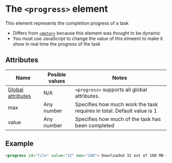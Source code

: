 # The `<progress>` element
This element represents the completion progress of a task

- Differs from [`<meter>`](meter.md) because this element was thought to be dynamic
- You must use JavaScript to change the value of this elmeent to make it show in real time the progress of the task

## Attributes
| Name | Posible values | Notes |
|-|-|-|
| [Global attributes](../first-steps/global-attributes.md) | N/A | `<progress>` supports all global attributes. |
| max | Any number | Specifies how much work the task requires in total. Default value is 1 |
| value | Any number | Specifies how much of the task has been completed |

## Example
```html
<progress id="file" value="32" max="100"> Downloaded 32 out of 100 MB </progress>
```